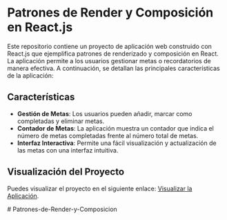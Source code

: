 # Patrones de Render y Composición en React.js

Este repositorio contiene un proyecto de aplicación web construido con React.js que ejemplifica patrones de renderizado y composición en React. La aplicación permite a los usuarios gestionar metas o recordatorios de manera efectiva. A continuación, se detallan las principales características de la aplicación:

## Características

- **Gestión de Metas**: Los usuarios pueden añadir, marcar como completadas y eliminar metas.
- **Contador de Metas**: La aplicación muestra un contador que indica el número de metas completadas frente al número total de metas.
- **Interfaz Interactiva**: Permite una fácil visualización y actualización de las metas con una interfaz intuitiva.

## Visualización del Proyecto

Puedes visualizar el proyecto en el siguiente enlace: [Visualizar la Aplicación](https://enlace-a-tu-proyecto.com).

#   P a t r o n e s - d e - R e n d e r - y - C o m p o s i c i o n  
 